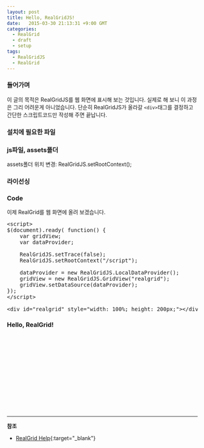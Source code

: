 ```yaml
---
layout: post
title: Hello, RealGridJS!
date:   2015-03-30 21:13:31 +9:00 GMT
categories: 
  - RealGrid
  - draft
  - setup
tags: 
  - RealGridJS
  - RealGrid
---
```


<script type="text/javascript" src="/script/jszip.min.js"></script>
<script type="text/javascript" src="/script/dlgrids_eval.js"></script>
<script type="text/javascript" src="/script/realgridjs.js"></script>

<script>
$(document).ready( function() {
    var gridView;
    var dataProvider;
    
    RealGridJS.setTrace(false);
    RealGridJS.setRootContext("/script");
    
    dataProvider = new RealGridJS.LocalDataProvider();
    gridView = new RealGridJS.GridView("realgrid");
    gridView.setDataSource(dataProvider);
   
});
</script>

### 들어가며

이 글의 목적은 RealGridJS를 웹 화면에 표시해 보는 것입니다. 실제로 해 보니 이 과정은 그리 어려운게 아니었습니다. 단순히 RealGridJS가 올라갈 `<div>`태그를 결정하고 간단한 스크립트코드만 작성해 주면 끝납니다.

### 설치에 필요한 파일

### js파일, assets폴더

assets폴더 위치 변경: RealGridJS.setRootContext();

### 라이선싱

### Code 
이제 RealGrid를 웹 화면에 올려 보겠습니다.

<pre class="prettyprint">
&lt;script&gt;
$(document).ready( function() {
    var gridView;
    var dataProvider;
    
    RealGridJS.setTrace(false);
    RealGridJS.setRootContext(&quot;/script&quot;);
    
    dataProvider = new RealGridJS.LocalDataProvider();
    gridView = new RealGridJS.GridView(&quot;realgrid&quot;);
    gridView.setDataSource(dataProvider);
});
&lt;/script&gt;

&lt;div id=&quot;realgrid&quot; style=&quot;width: 100%; height: 200px;&quot;&gt;&lt;/div&gt;
</pre>



### Hello, RealGrid!

<div id="realgrid" style="width: 100%; height: 200px;"></div>


---
**참조**

* [RealGrid Help](http://help.realgrid.com){:target="_blank"}